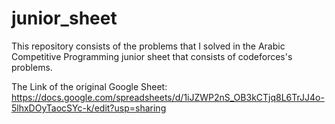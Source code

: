 # junior_sheet
This repository consists of the problems that I solved in the Arabic Competitive Programming junior sheet that consists of codeforces's problems. 


The Link of the original Google Sheet:
https://docs.google.com/spreadsheets/d/1iJZWP2nS_OB3kCTjq8L6TrJJ4o-5lhxDOyTaocSYc-k/edit?usp=sharing
